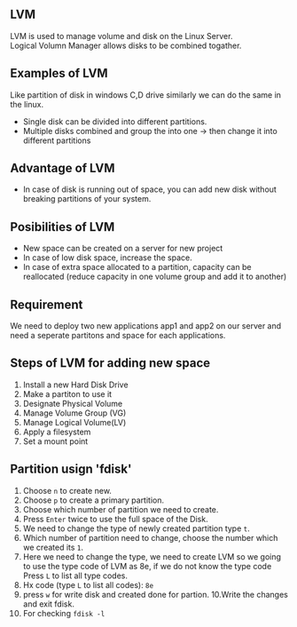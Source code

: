 ## LVM 
LVM is used to manage volume and disk on the Linux Server.  
Logical Volumn Manager allows disks to be combined togather.  

## Examples of LVM
Like partition of disk in windows C,D drive similarly we can do the same in the linux.  

- Single disk can be divided into different partitions.
- Multiple disks combined and group the into one -> then change it into different partitions

## Advantage of LVM

- In case of disk is running out of space, you can add new disk without breaking partitions of your system.

## Posibilities of LVM
- New space can be created on a server for new project
- In case of low disk space, increase the space.
- In case of extra space allocated to a partition, capacity can be reallocated (reduce capacity in one volume group and add it to another)

## Requirement 
We need to deploy two new applications app1 and app2 on our server and need a seperate partitons and space for each applications.

## Steps of LVM for adding new space

1. Install a new Hard Disk Drive
2. Make a partiton to use it
3. Designate Physical Volume
4. Manage Volume Group (VG)
5. Manage Logical Volume(LV)
6. Apply a filesystem
7. Set a mount point

## Partition usign 'fdisk'
1. Choose ```n``` to create new.
2. Choose ```p``` to create a primary partition.
3. Choose which number of partition we need to create.
4. Press ```Enter``` twice to use the full space of the Disk.
5. We need to change the type of newly created partition type ```t```.
6. Which number of partition need to change, choose the number which we created its ```1```.
7. Here we need to change the type, we need to create LVM so we going to use the type code of LVM as 8e, if we do not know the type code Press ```L``` to list all type codes.
8. Hx code (type ```L``` to list all codes): ```8e```
9. press ```w``` for write disk and created done for partion.
10.Write the changes and exit fdisk.
11. For checking ```fdisk -l```




